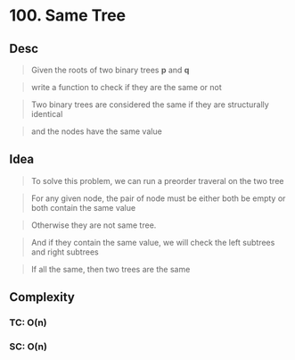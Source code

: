 # 100. Same Tree

## Desc

> Given the roots of two binary trees **p** and **q**

> write a function to check if they are the same or not

> Two binary trees are considered the same if they are structurally identical

> and the nodes have the same value

## Idea

> To solve this problem, we can run a preorder traveral on the two tree

> For any given node, the pair of node must be either both be empty or both contain the same value

> Otherwise they are not same tree.

> And if they contain the same value, we will check the left subtrees and right subtrees

> If all the same, then two trees are the same

## Complexity

### TC: O(n)

### SC: O(n)